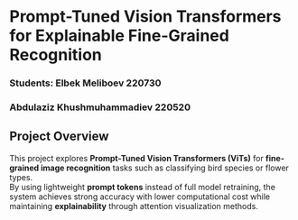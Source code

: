 # Prompt-Tuned Vision Transformers for Explainable Fine-Grained Recognition

### Students: Elbek Meliboev 220730
### Abdulaziz Khushmuhammadiev 220520

## Project Overview
This project explores **Prompt-Tuned Vision Transformers (ViTs)** for **fine-grained image recognition** tasks such as classifying bird species or flower types.  
By using lightweight **prompt tokens** instead of full model retraining, the system achieves strong accuracy with lower computational cost while maintaining **explainability** through attention visualization methods.

